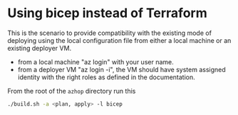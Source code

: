 # Using bicep instead of Terraform
This is the scenario to provide compatibility with the existing mode of deploying using the local configuration file from either a local machine or an existing deployer VM.
- from a local machine "az login" with your user name.
- from a deployer VM "az login -i", the VM should have system assigned identity with the right roles as defined in the documentation.

From the root of the `azhop` directory run this 

```bash
./build.sh -a <plan, apply> -l bicep
```
